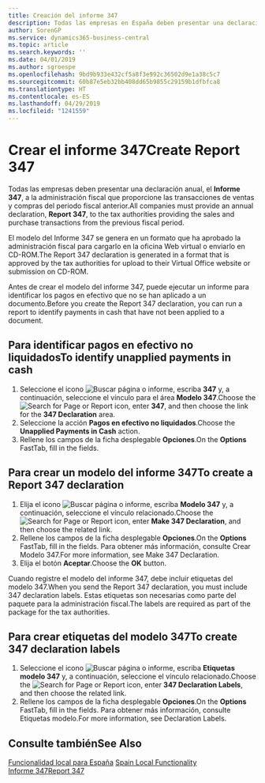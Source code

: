 ```yaml
---
title: Creación del informe 347
description: Todas las empresas en España deben presentar una declaración anual, el modelo 347, a la administración fiscal y proporcionar las transacciones de ventas y compras del periodo fiscal anterior.
author: SorenGP
ms.service: dynamics365-business-central
ms.topic: article
ms.search.keywords: ''
ms.date: 04/01/2019
ms.author: sgroespe
ms.openlocfilehash: 9bd9b933e432cf5a8f3e992c36502d9e1a38c5c7
ms.sourcegitcommit: 60b87e5eb32bb408dd65b9855c29159b1dfbfca8
ms.translationtype: HT
ms.contentlocale: es-ES
ms.lasthandoff: 04/29/2019
ms.locfileid: "1241559"
---
```

# <a name="create-report-347"></a><span data-ttu-id="1d068-103">Crear el informe 347</span><span class="sxs-lookup"><span data-stu-id="1d068-103">Create Report 347</span></span>
<span data-ttu-id="1d068-104">Todas las empresas deben presentar una declaración anual, el **Informe 347**, a la administración fiscal que proporcione las transacciones de ventas y compras del periodo fiscal anterior.</span><span class="sxs-lookup"><span data-stu-id="1d068-104">All companies must provide an annual declaration, **Report 347**, to the tax authorities providing the sales and purchase transactions from the previous fiscal period.</span></span>  

<span data-ttu-id="1d068-105">El modelo del Informe 347 se genera en un formato que ha aprobado la administración fiscal para cargarlo en la oficina Web virtual o enviarlo en CD-ROM.</span><span class="sxs-lookup"><span data-stu-id="1d068-105">The Report 347 declaration is generated in a format that is approved by the tax authorities for upload to their Virtual Office website or submission on CD-ROM.</span></span>  

<span data-ttu-id="1d068-106">Antes de crear el modelo del informe 347, puede ejecutar un informe para identificar los pagos en efectivo que no se han aplicado a un documento.</span><span class="sxs-lookup"><span data-stu-id="1d068-106">Before you create the Report 347 declaration, you can run a report to identify payments in cash that have not been applied to a document.</span></span>  

## <a name="to-identify-unapplied-payments-in-cash"></a><span data-ttu-id="1d068-107">Para identificar pagos en efectivo no liquidados</span><span class="sxs-lookup"><span data-stu-id="1d068-107">To identify unapplied payments in cash</span></span>  

1.  <span data-ttu-id="1d068-108">Seleccione el icono ![Buscar página o informe](../../media/ui-search/search_small.png "icono Buscar página o informe"), escriba **347** y, a continuación, seleccione el vínculo para el área **Modelo 347**.</span><span class="sxs-lookup"><span data-stu-id="1d068-108">Choose the ![Search for Page or Report](../../media/ui-search/search_small.png "Search for Page or Report icon") icon, enter **347**, and then choose the link for the **347 Declaration** area.</span></span>  
2.  <span data-ttu-id="1d068-109">Seleccione la acción **Pagos en efectivo no liquidados**.</span><span class="sxs-lookup"><span data-stu-id="1d068-109">Choose the **Unapplied Payments in Cash** action.</span></span>  
3.  <span data-ttu-id="1d068-110">Rellene los campos de la ficha desplegable **Opciones**.</span><span class="sxs-lookup"><span data-stu-id="1d068-110">On the **Options** FastTab, fill in the fields.</span></span>  

## <a name="to-create-a-report-347-declaration"></a><span data-ttu-id="1d068-111">Para crear un modelo del informe 347</span><span class="sxs-lookup"><span data-stu-id="1d068-111">To create a Report 347 declaration</span></span>  

1.  <span data-ttu-id="1d068-112">Elija el icono ![Buscar página o informe](../../media/ui-search/search_small.png "icono Buscar página o informe"), escriba **Modelo 347** y, a continuación, seleccione el vínculo relacionado.</span><span class="sxs-lookup"><span data-stu-id="1d068-112">Choose the ![Search for Page or Report](../../media/ui-search/search_small.png "Search for Page or Report icon") icon, enter **Make 347 Declaration**, and then choose the related link.</span></span>  
2.  <span data-ttu-id="1d068-113">Rellene los campos de la ficha desplegable **Opciones**.</span><span class="sxs-lookup"><span data-stu-id="1d068-113">On the **Options** FastTab, fill in the fields.</span></span> <span data-ttu-id="1d068-114">Para obtener más información, consulte Crear Modelo 347.</span><span class="sxs-lookup"><span data-stu-id="1d068-114">For more information, see Make 347 Declaration.</span></span>  
3.  <span data-ttu-id="1d068-115">Elija el botón **Aceptar**.</span><span class="sxs-lookup"><span data-stu-id="1d068-115">Choose the **OK** button.</span></span>  

<span data-ttu-id="1d068-116">Cuando registre el modelo del informe 347, debe incluir etiquetas del modelo 347.</span><span class="sxs-lookup"><span data-stu-id="1d068-116">When you send the Report 347 declaration, you must include 347 declaration labels.</span></span> <span data-ttu-id="1d068-117">Estas etiquetas son necesarias como parte del paquete para la administración fiscal.</span><span class="sxs-lookup"><span data-stu-id="1d068-117">The labels are required as part of the package for the tax authorities.</span></span>  

## <a name="to-create-347-declaration-labels"></a><span data-ttu-id="1d068-118">Para crear etiquetas del modelo 347</span><span class="sxs-lookup"><span data-stu-id="1d068-118">To create 347 declaration labels</span></span>  

1.  <span data-ttu-id="1d068-119">Seleccione el icono ![Buscar página o informe](../../media/ui-search/search_small.png "icono Buscar página o informe"), escriba **Etiquetas modelo 347** y, a continuación, seleccione el vínculo relacionado.</span><span class="sxs-lookup"><span data-stu-id="1d068-119">Choose the ![Search for Page or Report](../../media/ui-search/search_small.png "Search for Page or Report icon") icon, enter **347 Declaration Labels**, and then choose the related link.</span></span>  
2.  <span data-ttu-id="1d068-120">Rellene los campos de la ficha desplegable **Opciones**.</span><span class="sxs-lookup"><span data-stu-id="1d068-120">On the **Options** FastTab, fill in the fields.</span></span> <span data-ttu-id="1d068-121">Para obtener más información, consulte Etiquetas modelo.</span><span class="sxs-lookup"><span data-stu-id="1d068-121">For more information, see Declaration Labels.</span></span>  

## <a name="see-also"></a><span data-ttu-id="1d068-122">Consulte también</span><span class="sxs-lookup"><span data-stu-id="1d068-122">See Also</span></span>  
 <span data-ttu-id="1d068-123">[Funcionalidad local para España](spain-local-functionality.md) </span><span class="sxs-lookup"><span data-stu-id="1d068-123">[Spain Local Functionality](spain-local-functionality.md) </span></span>  
 [<span data-ttu-id="1d068-124">Informe 347</span><span class="sxs-lookup"><span data-stu-id="1d068-124">Report 347</span></span>](report-347.md)
